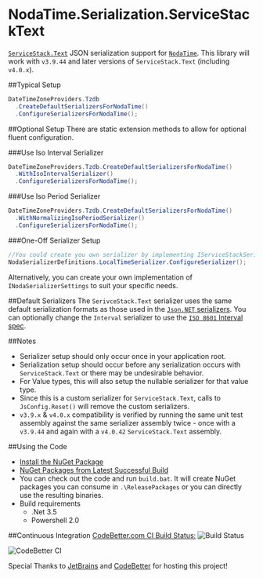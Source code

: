 NodaTime.Serialization.ServiceStackText
=======================================

[`ServiceStack.Text`](https://github.com/ServiceStack/ServiceStack.Text) JSON serialization support for [`NodaTime`](http://nodatime.org/). This library will work with `v3.9.44` and later versions of `ServiceStack.Text` (including  `v4.0.x`).

##Typical Setup
```cs 
DateTimeZoneProviders.Tzdb
  .CreateDefaultSerializersForNodaTime()
  .ConfigureSerializersForNodaTime();
```

##Optional Setup
There are static extension methods to allow for optional fluent configuration.

###Use Iso Interval Serializer
```cs 
DateTimeZoneProviders.Tzdb.CreateDefaultSerializersForNodaTime()
  .WithIsoIntervalSerializer()
  .ConfigureSerializersForNodaTime();
```

###Use Iso Period Serializer
```cs
DateTimeZoneProviders.Tzdb.CreateDefaultSerializersForNodaTime()
  .WithNormalizingIsoPeriodSerializer()
  .ConfigureSerializersForNodaTime();
```

###One-Off Serializer Setup
```cs 
//You could create you own serializer by implementing IServiceStackSerializer<T>
NodaSerializerDefinitions.LocalTimeSerializer.ConfigureSerializer();
```

Alternatively, you can create your own implementation of `INodaSerializerSettings` to suit your specific needs.

##Default Serializers
The `SerivceStack.Text` serializer uses the same default serialization formats as those used in the [`Json.NET` serializers](http://nodatime.org/1.2.x/userguide/serialization.html). You can optionally change the `Interval` serializer to use the [`ISO 8601` Interval spec](http://en.wikipedia.org/wiki/ISO_8601#Time_intervals).



##Notes
- Serializer setup should only occur once in your application root.
- Serialization setup should occur before any serialization occurs with `ServiceStack.Text` or there may be undesirable behavior.
- For Value types, this will also setup the nullable serializer for that value type.
- Since this is a custom serializer for `ServiceStack.Text`, calls to `JsConfig.Reset()` will remove the custom serializers.
- `v3.9.x` & `v4.0.x` compatibility is verified by running the same unit test assembly against the same serializer assembly twice - once with a `v3.9.44` and again with a `v4.0.42` `ServiceStack.Text` assembly.

##Using the Code

* [Install the NuGet Package](https://nuget.org/packages/NodaTime.Serialization.ServiceStackText)
* [NuGet Packages from Latest Successful Build](http://teamcity.codebetter.com/viewLog.html?buildId=lastSuccessful&buildTypeId=bt1209&tab=artifacts)
* You can check out the code and run `build.bat`. It will create NuGet packages you can consume in `.\ReleasePackages` or you can directly use the resulting binaries. 
* Build requirements
  * .Net 3.5
  * Powershell 2.0
 
  
##Continuous Integration
[CodeBetter.com CI Build Status:](http://teamcity.codebetter.com/viewType.html?buildTypeId=bt1209&guest=1) ![Build Status](http://teamcity.codebetter.com/app/rest/builds/buildType:(id:bt1209)/statusIcon)

![CodeBetter CI](http://www.jetbrains.com/img/banners/Codebetter.png)

Special Thanks to [JetBrains](http://www.jetbrains.com/teamcity) and [CodeBetter](http://codebetter.com/codebetter-ci/) for hosting this project!
